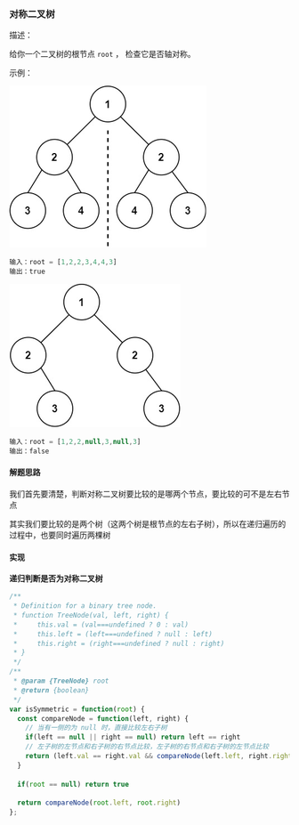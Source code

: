 ### 对称二叉树

描述：

给你一个二叉树的根节点 `root` ， 检查它是否轴对称。

示例：

![](../../images/symtree1.jpg)

```js
输入：root = [1,2,2,3,4,4,3]
输出：true
```

![](../../images/symtree2.jpg)

```js
输入：root = [1,2,2,null,3,null,3]
输出：false
```

#### 解题思路

我们首先要清楚，判断对称二叉树要比较的是哪两个节点，要比较的可不是左右节点

其实我们要比较的是两个树（这两个树是根节点的左右子树），所以在递归遍历的过程中，也要同时遍历两棵树


#### 实现

**递归判断是否为对称二叉树**

```js
/**
 * Definition for a binary tree node.
 * function TreeNode(val, left, right) {
 *     this.val = (val===undefined ? 0 : val)
 *     this.left = (left===undefined ? null : left)
 *     this.right = (right===undefined ? null : right)
 * }
 */
/**
 * @param {TreeNode} root
 * @return {boolean}
 */
var isSymmetric = function(root) {
  const compareNode = function(left, right) {
    // 当有一侧的为 null 时，直接比较左右子树
    if(left == null || right == null) return left == right
    // 左子树的左节点和右子树的右节点比较，左子树的右节点和右子树的左节点比较
    return (left.val == right.val && compareNode(left.left, right.right) && compareNode(left.right, right.left))
  }

  if(root == null) return true
  
  return compareNode(root.left, root.right)
};
```